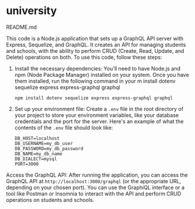 # university

README.md


This code is a Node.js application that sets up a GraphQL API server with Express, Sequelize, and GraphQL. It creates an API for managing students and schools, with the ability to perform CRUD (Create, Read, Update, and Delete) operations on both. To use this code, follow these steps:

1. Install the necessary dependencies:
   You'll need to have Node.js and npm (Node Package Manager) installed on your system. Once you have them installed, run the following command in your m install dotenv sequelize express express-graphql graphql

   `npm install dotenv sequelize express express-graphql graphql
   `
3. Set up your environment file:
   Create a `.env` file in the root directory of your project to store your environment variables, like your database credentials and the port for the server. Here's an example of what the contents of the `.env` file should look like:

   ```plaintext
   DB_HOST=localhost
   DB_USERNAME=my_db_user
   DB_PASSWORD=my_db_password
   DB_NAME=my_db_name
   DB_DIALECT=mysql
   PORT=3000
   ```


Access the GraphQL API:
After running the application, you can access the GraphQL API at `http://localhost:3000/graphql` (or the appropriate URL, depending on your chosen port). You can use the GraphiQL interface or a tool like Postman or Insomnia to interact with the API and perform CRUD operations on students and schools.
